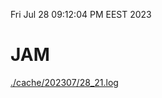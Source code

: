 Fri Jul 28 09:12:04 PM EEST 2023
# JAM
<a href='./cache/202307/28_21.log'>./cache/202307/28_21.log</a>
